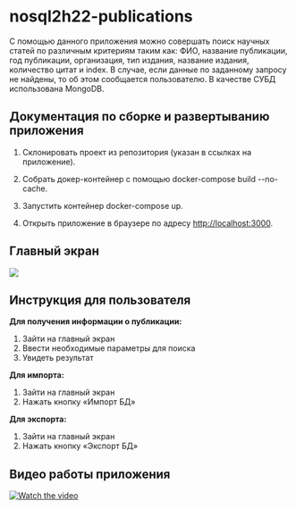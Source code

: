 # nosql2h22-publications
С помощью данного приложения можно совершать поиск научных статей по различным критериям таким как: ФИО, название публикации, год публикации, организация, тип издания, название издания, количество цитат и index. В случае, если данные по заданному запросу не найдены, то об этом сообщается пользователю. В качестве СУБД использована MongoDB.

## Документация по сборке и развертыванию приложения

1. Склонировать проект из репозитория (указан в ссылках на приложение).
    
2. Собрать докер-контейнер с помощью docker-compose build --no-cache.

3. Запустить контейнер docker-compose up.
    
4. Открыть приложение в браузере по адресу [http://localhost:3000](http://localhost:3000).
    
## Главный экран

![](https://i.ibb.co/BKhxRR0/2022-12-22-11-12-00.png)

## Инструкция для пользователя
**Для получения информации о публикации:**
1) Зайти на главный экран
2) Ввести необходимые параметры для поиска
3) Увидеть результат

**Для импорта:**
1) Зайти на главный экран
2) Нажать кнопку «Импорт БД»

**Для экспорта:**
1) Зайти на главный экран
2) Нажать кнопку «Экспорт БД»

## Видео работы приложения
[![Watch the video](https://i.ibb.co/BKhxRR0/2022-12-22-11-12-00.png)](https://drive.google.com/drive/folders/1Le8bSCF9PRDTtacgrbb3i7fA0J3rk1SO?hl=ru)



